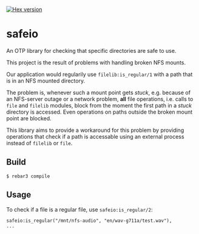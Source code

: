 [![Hex version](https://img.shields.io/hexpm/v/safeio.svg "Hex version")](https://hex.pm/packages/safeio)

safeio
=====

An OTP library for checking that specific directories are safe to use.

This project is the result of problems with handling broken NFS mounts.

Our application would regularily use `filelib:is_regular/1` with a path that
is in an NFS mounted directory.

The problem is, whenever such a mount point gets _stuck_, e.g. because of an
NFS-server outage or a network problem, **all** file operations, i.e. calls to `file` and
`filelib` modules, block from the moment the first path in a _stuck_ directory is accessed.
Even operations on paths outside the broken mount point are blocked.

This library aims to provide a workaround for this problem by providing operations 
that check if a path is accessable using an external process instead of `filelib` or `file`.

Build
-----

    $ rebar3 compile

Usage
-----

To check if a file is a regular file, use `safeio:is_regular/2`:

    safeio:is_regular("/mnt/nfs-audio", "en/wav-g711a/test.wav"),
    ...

